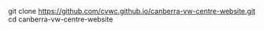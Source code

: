 git clone https://github.com/cvwc.github.io/canberra-vw-centre-website.git
cd canberra-vw-centre-website
